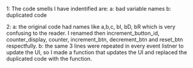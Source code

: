 1:
The code smells I have indentified are:
a: bad variable names
b: duplicated code

2:
a: the original code had names like a,b,c, bI, bD, bR which is very confusing to the reader. I renamed then increment_button_id, counter_display, counter, increment_btn, decrement_btn and reset_btn respectfully.
b: the same 3 lines were repeated in every event listner to update the UI, so I made a function that updates the UI and replaced the duplicated code with the function.
